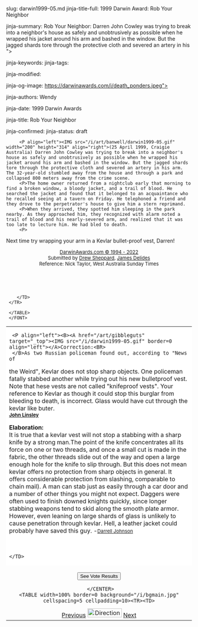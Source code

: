 slug: darwin1999-05.md
jinja-title-full: 1999 Darwin Award: Rob Your Neighbor

jinja-summary: Rob Your Neighbor: Darren John Cowley was trying to break into a neighbor's house as safely and unobtrusively as possible when he wrapped his jacket around his arm and bashed in the window. But the jagged shards tore through the protective cloth and severed an artery in his ">

jinja-keywords:
jinja-tags:

jinja-modified:

jinja-og-image: https://darwinawards.com/i/death_ponders.jpeg">

jinja-authors: Wendy

jinja-date: 1999 Darwin Awards


jinja-title: Rob Your Neighbor

	
jinja-confirmed:
jinja-status: draft

		 <P align="left"><IMG src="/i/art/banwell/darwin1999-05.gif" width="200" height="314" align="right">(25 April 1999, Craigie Australia) Darren John Cowley was trying to break into a neighbor's house as safely and unobtrusively as possible when he wrapped his jacket around his arm and bashed in the window. But the jagged shards tore through the protective cloth and severed an artery in his arm. The 32-year-old stumbled away from the house and through a park and collapsed 800 meters away from the crime scene.
		 <P>The home owner returned from a nightclub early that morning to find a broken window, a bloody jacket, and a trail of blood. He searched the jacket and found that it belonged to an acquaintance who he recalled seeing at a tavern on Friday. He telephoned a friend and they drove to the perpetrator's house to give him a stern reprimand.
		 <P>When they arrived, they spotted him sleeping in the park nearby. As they approached him, they recognized with alarm noted a trail of blood and his nearly-severed arm, and realized that it was too late to lecture him. He had bled to death.
		 <P>
Next time try wrapping your arm in a Kevlar bullet-proof vest, Darren!
		 <P>
		 <CENTER>
		 <FONT size="-1"><A href="http://darwinawards.com/misc/copyright.html">
DarwinAwards.com &copy; 1994 - 2022</A>
		 <BR>
		 Submitted by <A href="mailto:REMOVE-sheppada@ses.curtin.edu.au">Drew Sheppard</A>, <A href="mailto:REMOVE-jdelides@hotmail.com">James Delides<BR>
		 </A>Reference: Nick Taylor, West Australia Sunday Times
</FONT>
		 </CENTER>
		 <P>&nbsp;
		 <P align="left">&nbsp;

		</TD>
	 </TR>

	 </TABLE>
	 </FONT>
</CENTER>
</TD></TR></TABLE>
<TABLE width=100% border=0 cellspacing=5 cellpadding=10>
<TR valign="top" bgcolor="#FFFFFF">
	<TD colspan="2">

	 <P align="left"><B><A href="/art/gibbleguts" target="_top"><IMG src="/i/darwin1999-05.gif" border=0 align="left"></A>Correction:<BR>
	 </B>As two Russian policeman found out, according to "News of
the Weird", Kevlar does not stop sharp objects. One
policeman fatally stabbed another while trying out his new bulletproof vest. Note that hese vests are not called "knifeproof
vests". Your reference to Kevlar as though it could stop this burglar from bleeding to death, is incorrect. Glass would have cut through the kevlar like buter.<BR>
	 <B><FONT size="-1"><A href="mailto:REMOVE-linsley@samnet.ne">
John Linsley </A></FONT></B>
	 <P align="left"><B>Elaboration:<BR>
	 </B>It is true that a kevlar vest will not stop a stabbing with a sharp knife by a strong man.The point of the knife concentrates all its force on one or two threads, and once a small cut is made in the fabric, the other threads slide
out of the way and open a large enough hole for the knife to slip
through. But this does not mean kevlar offers no
protection from sharp objects in general.
It offers considerable protection from slashing, comparable to chain mail). A man can stab just as easily through a car door and a number of other
things you might not expect. Daggers were often used to finish downed
knights quickly, since longer stabbing weapons tend to skid along the smooth
plate armor.
However, even leaning on large shards of glass is unlikely to cause
penetration through kevlar. Hell, a leather jacket could probably have
saved this guy.
-<A href="mailto:REMOVE-johnsond@westman.wave.ca"><FONT size="-1">Darrell Johnson</FONT></A>
<P>&nbsp;

	</TD>
</TR>
<TR valign="top">
	<TD colspan="2">
	 <P>
	 <CENTER>
	 <!-- begin ranking block -->
	 </CENTER>
	 <CENTER>
	 <FORM action="/cgi/vote.pl" method="GET">
	 <INPUT type="submit" value="See Vote Results">
	 </FORM>
	 <!-- end ranking block -->

<!-- formerly email_a_friend pl -->

	 </CENTER>
	<TABLE width=100% border=0 background="/i/bgmain.jpg" cellspacing=5 cellpadding=10><TR><TD>
<CENTER>
<A href="darwin1999-04.html">Previous</A> <IMG src="/i/arrowani.gif" width="93" height="24" border="0" alt="Directions"> <A href="darwin1999-06.html">Next</A>
</H2>
</CENTER>

<!--#include file=nav_1999.html -->



